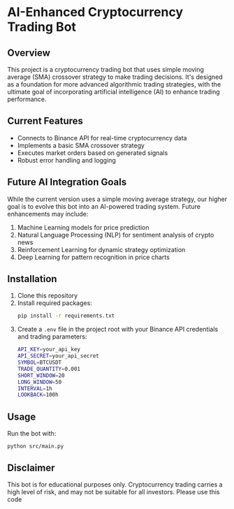 # AI-Enhanced Cryptocurrency Trading Bot

## Overview

This project is a cryptocurrency trading bot that uses simple moving average (SMA) crossover strategy to make trading decisions. It's designed as a foundation for more advanced algorithmic trading strategies, with the ultimate goal of incorporating artificial intelligence (AI) to enhance trading performance.

## Current Features

- Connects to Binance API for real-time cryptocurrency data
- Implements a basic SMA crossover strategy
- Executes market orders based on generated signals
- Robust error handling and logging

## Future AI Integration Goals

While the current version uses a simple moving average strategy, our higher goal is to evolve this bot into an AI-powered trading system. Future enhancements may include:

1. Machine Learning models for price prediction
2. Natural Language Processing (NLP) for sentiment analysis of crypto news
3. Reinforcement Learning for dynamic strategy optimization
4. Deep Learning for pattern recognition in price charts

## Installation

1. Clone this repository
2. Install required packages:
   ```bash
   pip install -r requirements.txt
   ```
3. Create a `.env` file in the project root with your Binance API credentials and trading parameters:
   ```bash
   API_KEY=your_api_key
   API_SECRET=your_api_secret
   SYMBOL=BTCUSDT
   TRADE_QUANTITY=0.001
   SHORT_WINDOW=20
   LONG_WINDOW=50
   INTERVAL=1h
   LOOKBACK=100h
   ```

## Usage

Run the bot with:

```
python src/main.py
```

## Disclaimer

This bot is for educational purposes only. Cryptocurrency trading carries a high level of risk, and may not be suitable for all investors. Please use this code